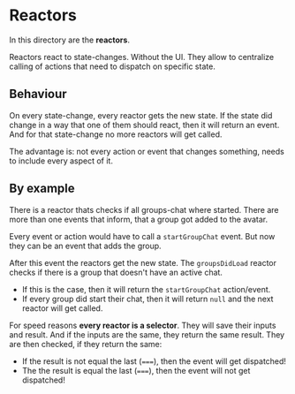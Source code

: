 # Reactors

In this directory are the __reactors__.

Reactors react to state-changes. Without the UI. They allow to centralize calling of actions that need to dispatch on specific state.

## Behaviour

On every state-change, every reactor gets the new state. If the state did change in a way that one of them should react, then it will return an event. And for that state-change no more reactors will get called.

The advantage is: not every action or event that changes something, needs to include every aspect of it. 

## By example

There is a reactor thats checks if all groups-chat where started. There are more than one events that inform, that a group got added to the avatar.

Every event or action would have to call a `startGroupChat` event. But now they can be an event that adds the group.

After this event the reactors get the new state. The `groupsDidLoad` reactor checks if there is a group that doesn't have an active chat.
 - If this is the case, then it will return the `startGroupChat` action/event.
 - If every group did start their chat, then it will return `null` and the next reactor will get called.

For speed reasons __every reactor is a selector__. They will save their inputs and result. And if the inputs are the same, they return the same result. They are then checked, if they return the same:
 - If the result is not equal the last (`===`), then the event will get dispatched!
 - The the result is equal the last (`===`), then the event will not get dispatched!
